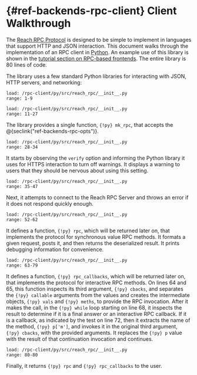# {#ref-backends-rpc-client} Client Walkthrough

The [Reach RPC Protocol](##ref-backends-rpc-proto) is designed to be simple to implement in languages that support HTTP and JSON interaction.
This document walks through the implementation of an RPC client in [Python](https://www.python.org).
An example use of this library is shown in the [tutorial section on RPC-based frontends](##tut-7-rpc).
The entire library is 80 lines of code.



The library uses a few standard Python libraries for interacting with JSON,
HTTP servers, and networking:

```
load: /rpc-client/py/src/reach_rpc/__init__.py
range: 1-9
```


```
load: /rpc-client/py/src/reach_rpc/__init__.py
range: 11-27
```


The library provides a single function, `{!py} mk_rpc`, that accepts the @{seclink("ref-backends-rpc-opts")}.

```
load: /rpc-client/py/src/reach_rpc/__init__.py
range: 28-34
```


It starts by observing the `verify` option and informing the Python library it uses for HTTPS interaction to turn off warnings.
It displays a warning to users that they should be nervous about using this setting.

```
load: /rpc-client/py/src/reach_rpc/__init__.py
range: 35-47
```


Next, it attempts to connect to the Reach RPC Server and throws an error if it does not respond quickly enough.

```
load: /rpc-client/py/src/reach_rpc/__init__.py
range: 52-62
```


It defines a function, `{!py} rpc`, which will be returned later on, that
implements the protocol for synchronous value RPC methods.
It formats a given request, posts it, and then returns the deserialized result.
It prints debugging information for convenience.

```
load: /rpc-client/py/src/reach_rpc/__init__.py
range: 63-79
```


It defines a function, `{!py} rpc_callbacks`, which will be returned later on, that
implements the protocol for interactive RPC methods.
On lines 64 and 65, this function inspects its third argument, `{!py} cbacks`,
and separates the `{!py} callable` arguments from the values and creates the
intermediate objects, `{!py} vals` and `{!py} meths`, to provide the RPC
invocation.
After it makes the call, in the `{!py} while` loop starting on line 68, it
inspects the result to determine if it is a final answer or an
interactive RPC callback.
If it is a callback, as indicated by the test on line 72, then it extracts the
name of the method, `{!py} p['m']`, and invokes it in the original third
argument, `{!py} cbacks`, with the provided arguments.
It replaces the `{!py} p` value with the result of that continuation invocation and continues.

```
load: /rpc-client/py/src/reach_rpc/__init__.py
range: 80-80
```


Finally, it returns `{!py} rpc` and `{!py} rpc_callbacks` to the user.
